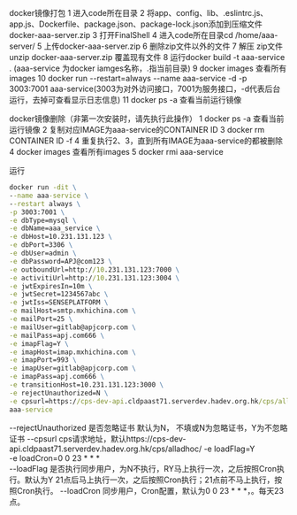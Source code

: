docker镜像打包
1 进入code所在目录
2 将app、config、lib、.eslintrc.js、app.js、Dockerfile、package.json、package-lock.json添加到压缩文件docker-aaa-server.zip
3 打开FinalShell
4 进入code所在目录cd /home/aaa-server/
5 上传docker-aaa-server.zip
6 删除zip文件以外的文件
7 解压 zip文件 unzip docker-aaa-server.zip 覆盖现有文件
8 运行docker build -t aaa-service . (aaa-service 为docker iamges名称，.指当前目录)
9 docker images 查看所有images
10 docker run --restart=always --name aaa-service -d -p 3003:7001 aaa-service(3003为对外访问接口，7001为服务接口，-d代表后台运行，去掉可查看显示日志信息)
11 docker ps -a 查看当前运行镜像

docker镜像删除（非第一次安装时，请先执行此操作）
1 docker ps -a 查看当前运行镜像
2 复制对应IMAGE为aaa-service的CONTAINER ID
3 docker rm CONTAINER ID -f
4 重复执行2、3，直到所有IMAGE为aaa-service的都被删除
4 docker images 查看所有images
5 docker rmi aaa-service



运行

````cmd
docker run -dit \
--name aaa-service \
--restart always \
-p 3003:7001 \
-e dbType=mysql \
-e dbName=aaa_service \
-e dbHost=10.231.131.123 \
-e dbPort=3306 \
-e dbUser=admin \
-e dbPassword=APJ@com123 \
-e outboundUrl=http://10.231.131.123:7000 \
-e activitiUrl=http://10.231.131.123:3004 \
-e jwtExpiresIn=10m \
-e jwtSecret=1234567abc \
-e jwtIss=SENSEPLATFORM \
-e mailHost=smtp.mxhichina.com \
-e mailPort=25 \
-e mailUser=gitlab@apjcorp.com \
-e mailPass=apj.com666 \
-e imapFlag=Y \
-e imapHost=imap.mxhichina.com \
-e imapPort=993 \
-e imapUser=gitlab@apjcorp.com \
-e imapPass=apj.com666 \
-e transitionHost=10.231.131.123:3000 \
-e rejectUnauthorized=N \
-e cpsurl=https://cps-dev-api.cldpaast71.serverdev.hadev.org.hk/cps/alladhoc/ \
aaa-service
````
--rejectUnauthorized 是否忽略证书 默认为N， 不填或N为忽略证书，Y为不忽略证书
--cpsurl cps请求地址，默认https://cps-dev-api.cldpaast71.serverdev.hadev.org.hk/cps/alladhoc/
-e loadFlag=Y \
-e loadCron=0 0 23 * * * \
--loadFlag 是否执行同步用户，为N不执行，RY马上执行一次，之后按照Cron执行。默认为Y 21点后马上执行一次，之后按照Cron执行；21点前不马上执行，按照Cron执行。
--loadCron 同步用户，Cron配置，默认为0 0 23 * * *，。每天23点。